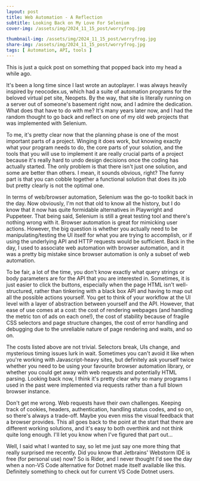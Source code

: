 ```yaml
---
layout: post
title: Web Automation - A Reflection
subtitle: Looking Back on My Love For Selenium
cover-img: /assets/img/2024_11_15_post/worryfrog.jpg

thumbnail-img: /assets/img/2024_11_15_post/worryfrog.jpg
share-img: /assets/img/2024_11_15_post/worryfrog.jpg
tags: [ Automation, API, tools ]
---
```


This is just a quick post on something that popped back into my head a while ago.

It's been a long time since I last wrote an autoplayer. I was always heavily inspired by
neocodex.us, which had a suite of automation programs for the beloved virtual pet site, Neopets. By
the way, that site is literally running on a server out of someone's basement right now, and I
admire the dedication. What does that have to do with me? It's many years later now, and I had the
random thought to go back and reflect on one of my old web projects that was implemented with
Selenium.

To me, it's pretty clear now that the planning phase is one of the most important parts of a
project. Winging it does work, but knowing exactly what your program needs to do, the core
parts of your solution, and the tools that you will use to implement it are really crucial parts
of a project because it's really hard to undo design decisions once the coding has actually started.
The only problem is that there isn't just one solution, and some are better than others. I mean, it
sounds obvious, right? The funny part is that you can cobble together a functional solution that
does its job but pretty clearly is not the optimal one.

In terms of web/browser automation, Selenium was the go-to toolkit back in the day. Now obviously,
I'm not that old to know all the history, but I do know that it now has quite formidable
alternatives in Playwright and Puppeteer. That being said, Selenium is still a great testing tool
and there's nothing wrong with it. Browser automation is great for mimicking user actions. However,
the big question is whether you actually need to be manipulating/testing the UI itself for what you
are trying to accomplish, or if using the underlying API and HTTP requests would be sufficient. Back
in the day, I used to associate web automation with browser automation, and it was a pretty big
mistake since browser automation is only a subset of web automation.

To be fair, a lot of the time, you don't know exactly what query strings or body parameters are for
the API that you are interested in. Sometimes, it is just easier to click the buttons, especially
when the page HTML isn't well-structured, rather than tinkering with a black box API and having to
map out all the possible actions yourself. You get to think of your workflow at the UI level with a
layer of abstraction between yourself and the API. However, that ease of use comes at a cost: the
cost of rendering webpages (and handling the metric ton of ads on each one!), the cost of stability
because of fragile CSS selectors and page structure changes, the cost of error handling and
debugging due to the unreliable nature of page rendering and waits, and so on.

The costs listed above are not trivial. Selectors break, UIs change, and mysterious timing issues
lurk in wait. Sometimes you can't avoid it like when you're working with Javascript-heavy sites, but
definitely ask yourself twice whether you need to be using your favourite browser automation
library, or whether you could get away with web requests and potentially HTML parsing. Looking back
now, I think it's pretty clear why so many programs I used in the past were implemented via requests
rather than a full blown browser instance.

Don't get me wrong. Web requests have their own challenges. Keeping track of cookies, headers,
authentication, handling status codes, and so on, so there's always a trade-off. Maybe you even miss
the visual feedback that a browser provides. This all goes back to the point at the start that there
are different working solutions, and it's easy to both overthink and not think quite long
enough. I'll let you know when I've figured that part out...

Well, I said what I wanted to say, so let me just say one more thing that really surprised me
recently. Did you know that Jetbrains' Webstorm IDE is free (for personal use) now? So is Rider,
and I never thought I'd see the day when a non-VS Code alternative for Dotnet made itself available
like this. Definitely something to check out for current VS Code Dotnet users.
